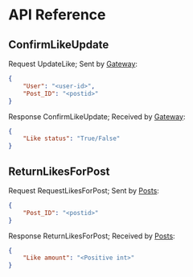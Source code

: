 # API Reference
## ConfirmLikeUpdate
Request UpdateLike; Sent by [Gateway](../../../../Gateway):
```json
{
    "User": "<user-id>",
    "Post_ID": "<postid>"
}
```
Response ConfirmLikeUpdate; Received by [Gateway](../../../../Gateway):
```json
{
    "Like status": "True/False"
}
```

## ReturnLikesForPost
Request RequestLikesForPost; Sent by [Posts](../../../../Posts):
```json
{
    "Post_ID": "<postid>"
}
```
Response ReturnLikesForPost; Received by [Posts](../../../../Posts):
```json
{
    "Like amount": "<Positive int>"
}
```
